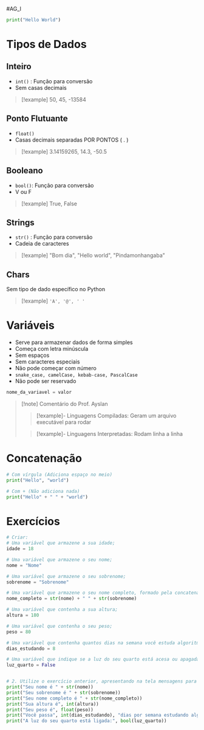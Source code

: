 #AG_I
```python
print("Hello World")
```
# Tipos de Dados
## Inteiro
- `int()` : Função para conversão
- Sem casas decimais
> [!example] 
> 50, 45, -13584
## Ponto Flutuante
- `float()`
- Casas decimais separadas POR PONTOS ( . )
> [!example]
> 3.14159265, 14.3, -50.5
## Booleano
- `bool()`: Função para conversão
- V ou F
> [!example]
> True, False
## Strings
- `str()` : Função para conversão
- Cadeia de caracteres
> [!example]
> "Bom dia", "Hello world", "Pindamonhangaba"
## Chars
Sem tipo de dado específico no Python
> [!example]
>`'A', '@', ' '`
# Variáveis
- Serve para armazenar dados de forma simples
- Começa com letra minúscula
- Sem espaços
- Sem caracteres especiais
- Não pode começar com número
- `snake_case, camelCase, kebab-case, PascalCase`
- Não pode ser reservado
```Python
nome_da_variavel = valor
```

> [!note] Comentário do Prof. Ayslan
>> [!example]- Linguagens Compiladas: 
>> Geram um arquivo executável para rodar
>
>> [!example]- Linguagens Interpretadas: 
>> Rodam linha a linha
# Concatenação
```python
# Com vírgula (Adiciona espaço no meio)
print("Hello", "world")

# Com + (Não adiciona nada)
print("Hello" + " " + "world")
```

# Exercícios
```python
# Criar:
# Uma variável que armazene a sua idade;
idade = 18

# Uma variável que armazene o seu nome;
nome = "Nome"

# Uma variável que armazene o seu sobrenome;
sobrenome = "Sobrenome"

# Uma variável que armazene o seu nome completo, formado pela concatenação do seu nome pelo seu sobrenome (use as variáveis);
nome_completo = str(nome) + " " + str(sobrenome)

# Uma variável que contenha a sua altura;
altura = 180

# Uma variável que contenha o seu peso;
peso = 80

# Uma variável que contenha quantos dias na semana você estuda algoritmos;
dias_estudando = 8

# Uma variável que indique se a luz do seu quarto está acesa ou apagada;
luz_quarto = False


# 2. Utilize o exercício anterior, apresentando na tela mensagens para cada valor de variável
print("Seu nome é " + str(nome))
print("Seu sobrenome é " + str(sobrenome))
print("Seu nome completo é " + str(nome_completo))
print("Sua altura é", int(altura))
print("Seu peso é", float(peso))
print("Você passa", int(dias_estudando), "dias por semana estudando algoritmos")
print("A luz do seu quarto está ligada:", bool(luz_quarto))
```